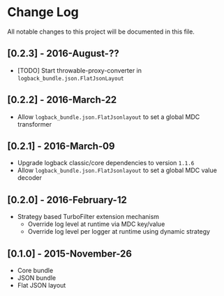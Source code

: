 # Change Log
All notable changes to this project will be documented in this file.


## [0.2.3] - 2016-August-??

- [TODO] Start throwable-proxy-converter in `logback_bundle.json.FlatJsonLayout`


## [0.2.2] - 2016-March-22

- Allow `logback_bundle.json.FlatJsonlayout` to set a global MDC transformer


## [0.2.1] - 2016-March-09

- Upgrade logback classic/core dependencies to version `1.1.6`
- Allow `logback_bundle.json.FlatJsonlayout` to set a global MDC value decoder


## [0.2.0] - 2016-February-12

- Strategy based TurboFilter extension mechanism
  - Override log level at runtime via MDC key/value
  - Override log level per logger at runtime using dynamic strategy


## [0.1.0] - 2015-November-26

- Core bundle
- JSON bundle
- Flat JSON layout

